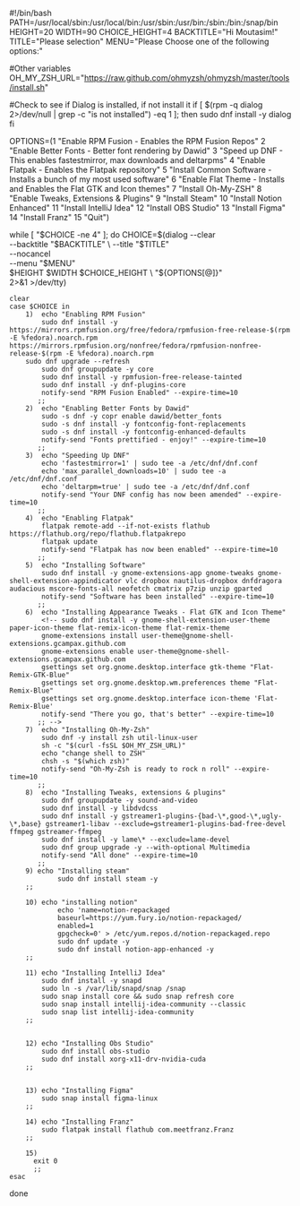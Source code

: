 #!/bin/bash
PATH=/usr/local/sbin:/usr/local/bin:/usr/sbin:/usr/bin:/sbin:/bin:/snap/bin
HEIGHT=20
WIDTH=90
CHOICE_HEIGHT=4
BACKTITLE="Hi Moutasim!"
TITLE="Please selection"
MENU="Please Choose one of the following options:"

#Other variables
OH_MY_ZSH_URL="https://raw.github.com/ohmyzsh/ohmyzsh/master/tools/install.sh"

#Check to see if Dialog is installed, if not install it
if [ $(rpm -q dialog 2>/dev/null | grep -c "is not installed") -eq 1 ]; then
sudo dnf install -y dialog
fi

OPTIONS=(1 "Enable RPM Fusion - Enables the RPM Fusion Repos"
         2 "Enable Better Fonts - Better font rendering by Dawid"
         3 "Speed up DNF - This enables fastestmirror, max downloads and deltarpms"
         4 "Enable Flatpak - Enables the Flatpak repository"
         5 "Install Common Software - Installs a bunch of my most used software"
         6 "Enable Flat Theme - Installs and Enables the Flat GTK and Icon themes"
         7 "Install Oh-My-ZSH"
         8 "Enable Tweaks, Extensions & Plugins"
	     9  "Install Steam"
	     10 "Install Notion Enhanced"
	     11 "Install IntelliJ Idea"
	     12 "Install OBS Studio"
	     13 "Install Figma"
	     14 "Install Franz"
         15 "Quit")

while [ "$CHOICE -ne 4" ]; do
    CHOICE=$(dialog --clear \
                --backtitle "$BACKTITLE" \
                --title "$TITLE" \
                --nocancel \
                --menu "$MENU" \
                $HEIGHT $WIDTH $CHOICE_HEIGHT \
                "${OPTIONS[@]}" \
                2>&1 >/dev/tty)

    clear
    case $CHOICE in
        1)  echo "Enabling RPM Fusion"
            sudo dnf install -y https://mirrors.rpmfusion.org/free/fedora/rpmfusion-free-release-$(rpm -E %fedora).noarch.rpm https://mirrors.rpmfusion.org/nonfree/fedora/rpmfusion-nonfree-release-$(rpm -E %fedora).noarch.rpm
	    sudo dnf upgrade --refresh
            sudo dnf groupupdate -y core
            sudo dnf install -y rpmfusion-free-release-tainted
            sudo dnf install -y dnf-plugins-core
            notify-send "RPM Fusion Enabled" --expire-time=10
           ;;
        2)  echo "Enabling Better Fonts by Dawid"
            sudo -s dnf -y copr enable dawid/better_fonts
            sudo -s dnf install -y fontconfig-font-replacements
            sudo -s dnf install -y fontconfig-enhanced-defaults
            notify-send "Fonts prettified - enjoy!" --expire-time=10
           ;;
        3)  echo "Speeding Up DNF"
            echo 'fastestmirror=1' | sudo tee -a /etc/dnf/dnf.conf
            echo 'max_parallel_downloads=10' | sudo tee -a /etc/dnf/dnf.conf
            echo 'deltarpm=true' | sudo tee -a /etc/dnf/dnf.conf
            notify-send "Your DNF config has now been amended" --expire-time=10
           ;;
        4)  echo "Enabling Flatpak"
            flatpak remote-add --if-not-exists flathub https://flathub.org/repo/flathub.flatpakrepo
            flatpak update
            notify-send "Flatpak has now been enabled" --expire-time=10
           ;;
        5)  echo "Installing Software"
            sudo dnf install -y gnome-extensions-app gnome-tweaks gnome-shell-extension-appindicator vlc dropbox nautilus-dropbox dnfdragora audacious mscore-fonts-all neofetch cmatrix p7zip unzip gparted
            notify-send "Software has been installed" --expire-time=10
           ;;
        6)  echo "Installing Appearance Tweaks - Flat GTK and Icon Theme"
            <!-- sudo dnf install -y gnome-shell-extension-user-theme paper-icon-theme flat-remix-icon-theme flat-remix-theme
            gnome-extensions install user-theme@gnome-shell-extensions.gcampax.github.com
            gnome-extensions enable user-theme@gnome-shell-extensions.gcampax.github.com
            gsettings set org.gnome.desktop.interface gtk-theme "Flat-Remix-GTK-Blue"
            gsettings set org.gnome.desktop.wm.preferences theme "Flat-Remix-Blue"
            gsettings set org.gnome.desktop.interface icon-theme 'Flat-Remix-Blue'
            notify-send "There you go, that's better" --expire-time=10
           ;; -->
        7)  echo "Installing Oh-My-Zsh"
            sudo dnf -y install zsh util-linux-user
            sh -c "$(curl -fsSL $OH_MY_ZSH_URL)"
            echo "change shell to ZSH"
            chsh -s "$(which zsh)"
            notify-send "Oh-My-Zsh is ready to rock n roll" --expire-time=10
           ;;
        8)  echo "Installing Tweaks, extensions & plugins"
            sudo dnf groupupdate -y sound-and-video
            sudo dnf install -y libdvdcss
            sudo dnf install -y gstreamer1-plugins-{bad-\*,good-\*,ugly-\*,base} gstreamer1-libav --exclude=gstreamer1-plugins-bad-free-devel ffmpeg gstreamer-ffmpeg
            sudo dnf install -y lame\* --exclude=lame-devel
            sudo dnf group upgrade -y --with-optional Multimedia
            notify-send "All done" --expire-time=10
           ;;
        9) echo "Installing steam"
                sudo dnf install steam -y
        ;;
        
        10) echo "installing notion"
                echo 'name=notion-repackaged
                baseurl=https://yum.fury.io/notion-repackaged/
                enabled=1
                gpgcheck=0' > /etc/yum.repos.d/notion-repackaged.repo 
                sudo dnf update -y
                sudo dnf install notion-app-enhanced -y
        ;;

        11) echo "Installing IntelliJ Idea"
            sudo dnf install -y snapd
            sudo ln -s /var/lib/snapd/snap /snap
            sudo snap install core && sudo snap refresh core
            sudo snap install intellij-idea-community --classic
            sudo snap list intellij-idea-community
        ;;


        12) echo "Installing Obs Studio"
            sudo dnf install obs-studio
            sudo dnf install xorg-x11-drv-nvidia-cuda
        ;;

        
        13) echo "Installing Figma"
            sudo snap install figma-linux
        ;;

        14) echo "Installing Franz"
			sudo flatpak install flathub com.meetfranz.Franz
        ;;

        15)
          exit 0
          ;;
    esac
done